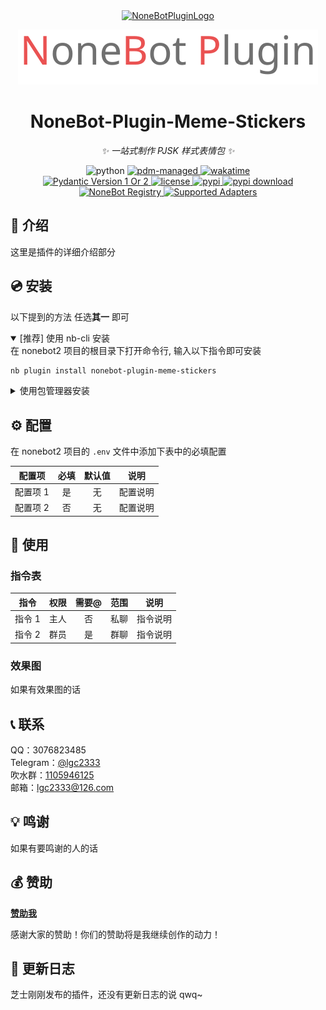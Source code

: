 <!-- markdownlint-disable MD031 MD033 MD036 MD041 -->

<div align="center">

<a href="https://v2.nonebot.dev/store">
  <img src="https://raw.githubusercontent.com/A-kirami/nonebot-plugin-template/resources/nbp_logo.png" width="180" height="180" alt="NoneBotPluginLogo">
</a>

<p>
  <img src="https://raw.githubusercontent.com/lgc-NB2Dev/readme/main/template/plugin.svg" alt="NoneBotPluginText">
</p>

# NoneBot-Plugin-Meme-Stickers

_✨ 一站式制作 PJSK 样式表情包 ✨_

<img src="https://img.shields.io/badge/python-3.10+-blue.svg" alt="python">
<a href="https://pdm.fming.dev">
  <img src="https://img.shields.io/badge/pdm-managed-blueviolet" alt="pdm-managed">
</a>
<a href="https://wakatime.com/badge/user/b61b0f9a-f40b-4c82-bc51-0a75c67bfccf/project/be33a081-a5da-46f6-86f2-2f2b3e3b8ba5">
  <img src="https://wakatime.com/badge/user/b61b0f9a-f40b-4c82-bc51-0a75c67bfccf/project/be33a081-a5da-46f6-86f2-2f2b3e3b8ba5.svg" alt="wakatime">
</a>

<br />

<a href="https://pydantic.dev">
  <img src="https://img.shields.io/endpoint?url=https://raw.githubusercontent.com/lgc-NB2Dev/readme/main/template/pyd-v1-or-v2.json" alt="Pydantic Version 1 Or 2" >
</a>
<a href="./LICENSE">
  <img src="https://img.shields.io/github/license/lgc-NB2Dev/nonebot-plugin-meme-stickers.svg" alt="license">
</a>
<a href="https://pypi.python.org/pypi/nonebot-plugin-meme-stickers">
  <img src="https://img.shields.io/pypi/v/nonebot-plugin-meme-stickers.svg" alt="pypi">
</a>
<a href="https://pypi.python.org/pypi/nonebot-plugin-meme-stickers">
  <img src="https://img.shields.io/pypi/dm/nonebot-plugin-meme-stickers" alt="pypi download">
</a>

<br />

<a href="https://registry.nonebot.dev/plugin/nonebot-plugin-meme-stickers:nonebot_plugin_meme_stickers">
  <img src="https://img.shields.io/endpoint?url=https%3A%2F%2Fnbbdg.lgc2333.top%2Fplugin%2Fnonebot-plugin-meme-stickers" alt="NoneBot Registry">
</a>
<a href="https://registry.nonebot.dev/plugin/nonebot-plugin-meme-stickers:nonebot_plugin_meme_stickers">
  <img src="https://img.shields.io/endpoint?url=https%3A%2F%2Fnbbdg.lgc2333.top%2Fplugin-adapters%2Fnonebot-plugin-meme-stickers" alt="Supported Adapters">
</a>

</div>

## 📖 介绍

这里是插件的详细介绍部分

## 💿 安装

以下提到的方法 任选**其一** 即可

<details open>
<summary>[推荐] 使用 nb-cli 安装</summary>
在 nonebot2 项目的根目录下打开命令行, 输入以下指令即可安装

```bash
nb plugin install nonebot-plugin-meme-stickers
```

</details>

<details>
<summary>使用包管理器安装</summary>
在 nonebot2 项目的插件目录下, 打开命令行, 根据你使用的包管理器, 输入相应的安装命令

<details>
<summary>pip</summary>

```bash
pip install nonebot-plugin-meme-stickers
```

</details>
<details>
<summary>pdm</summary>

```bash
pdm add nonebot-plugin-meme-stickers
```

</details>
<details>
<summary>poetry</summary>

```bash
poetry add nonebot-plugin-meme-stickers
```

</details>
<details>
<summary>conda</summary>

```bash
conda install nonebot-plugin-meme-stickers
```

</details>

打开 nonebot2 项目根目录下的 `pyproject.toml` 文件, 在 `[tool.nonebot]` 部分的 `plugins` 项里追加写入

```toml
[tool.nonebot]
plugins = [
    # ...
    "nonebot_plugin_meme_stickers"
]
```

</details>

## ⚙️ 配置

在 nonebot2 项目的 `.env` 文件中添加下表中的必填配置

|  配置项  | 必填 | 默认值 |   说明   |
| :------: | :--: | :----: | :------: |
| 配置项 1 |  是  |   无   | 配置说明 |
| 配置项 2 |  否  |   无   | 配置说明 |

## 🎉 使用

### 指令表

|  指令  | 权限 | 需要@ | 范围 |   说明   |
| :----: | :--: | :---: | :--: | :------: |
| 指令 1 | 主人 |  否   | 私聊 | 指令说明 |
| 指令 2 | 群员 |  是   | 群聊 | 指令说明 |

### 效果图

如果有效果图的话

## 📞 联系

QQ：3076823485  
Telegram：[@lgc2333](https://t.me/lgc2333)  
吹水群：[1105946125](https://jq.qq.com/?_wv=1027&k=Z3n1MpEp)  
邮箱：<lgc2333@126.com>

## 💡 鸣谢

如果有要鸣谢的人的话

## 💰 赞助

**[赞助我](https://blog.lgc2333.top/donate)**

感谢大家的赞助！你们的赞助将是我继续创作的动力！

## 📝 更新日志

芝士刚刚发布的插件，还没有更新日志的说 qwq~
